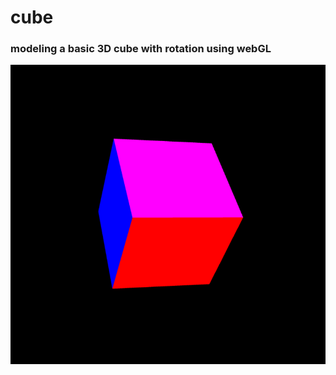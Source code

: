# cube 
### modeling a basic 3D cube with rotation using webGL

![alt text](../../images/cube.png "Description goes here")